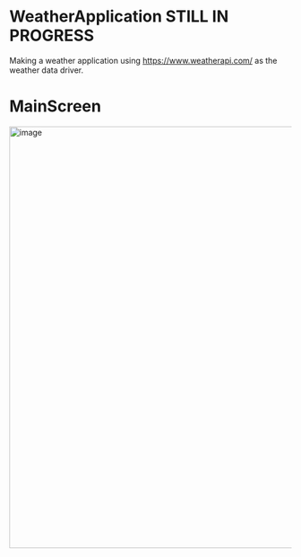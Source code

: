 # WeatherApplication STILL IN PROGRESS
Making a weather application
using https://www.weatherapi.com/ as the weather data driver.

# MainScreen
<img width="751" alt="image" src="https://user-images.githubusercontent.com/29383129/158396353-6a4c2f93-779c-4f99-899f-765913281e41.png">
